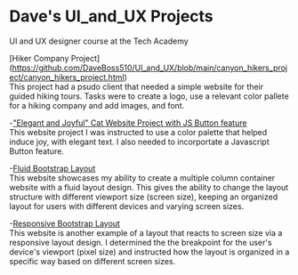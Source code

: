 # Dave's UI_and_UX Projects
 UI and UX designer course at the Tech Academy

 [Hiker Company Project]
 (https://github.com/DaveBoss510/UI_and_UX/blob/main/canyon_hikers_project/canyon_hikers_project.html)<br>
 This project had a psudo client that needed a simple website for their guided hiking tours. Tasks were to create a logo, use
 a relevant color pallete for a hiking company and add images, and font. 

 -["Elegant and Joyful" Cat Website Project with JS Button feature](https://github.com/DaveBoss510/UI_and_UX/blob/main/Cat_Website/eligant_cat_website_project.html)<br>
 This website project I was instructed to use a color palette that helped induce joy, with elegant text. I also needed 
 to incorportate a Javascript Button feature. 

-[Fluid Bootstrap Layout](https://github.com/DaveBoss510/UI_and_UX/blob/main/bootstrap%20project/responsivebootstrap.html)<br>
This website showcases my ability to create a multiple column container website with a fluid 
layout design. This gives the ability to change the layout structure with different viewport size (screen size), keeping
an organized layout for users with different devices and varying screen sizes. 

-[Responsive Bootstrap Layout](https://github.com/DaveBoss510/UI_and_UX/blob/main/bootstrap%20project/responsivebootstrap.html)
<br>
This website is another example of a layout that reacts to screen size via a responsive layout design. I determined the
 the breakpoint for the user's device's viewport (pixel size) and instructed how the layout is organized in a specific way based
 on different screen sizes.

